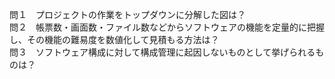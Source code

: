 問１　プロジェクトの作業をトップダウンに分解した図は？  
問２　帳票数・画面数・ファイル数などからソフトウェアの機能を定量的に把握し、その機能の難易度を数値化して見積もる方法は？  
問３　ソフトウェア構成に対して構成管理に起因しないものとして挙げられるものは？  


